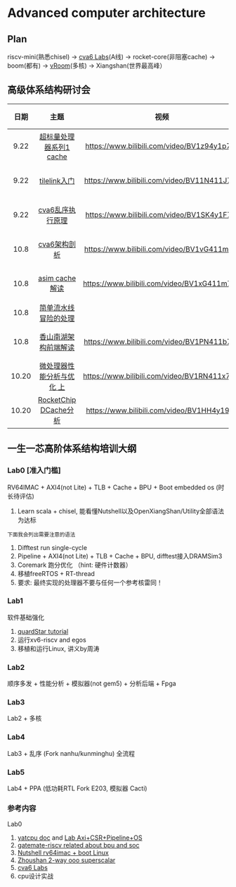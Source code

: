 # Advanced computer architecture



## Plan

riscv-mini(熟悉chisel) -> [cva6 Labs](https://github.com/sifferman/labs-with-cva6)(A线) -> rocket-core(非阻塞cache) -> boom(都有) -> [vRoom](https://github.com/MoonbaseOtago/vroom)(多核) -> Xiangshan(世界最高峰）




## 高级体系结构研讨会

| 日期 |                             主题                             |                    视频                     |  成员  |
| :--: | :----------------------------------------------------------: | :-----------------------------------------: | :----: |
| 9.22 |    [超标量处理器系列1 cache](./超标量处理器设计/cache.md)    | https://www.bilibili.com/video/BV1z94y1p7kc | 段震伟 |
| 9.22 | [tilelink入门](https://sagca6ucd2p.feishu.cn/docx/TbABd17ZYoryH8xpWNHcyL73noe) | https://www.bilibili.com/video/BV11N411J7Ty | 丁庆辰 |
| 9.22 |         [cva6乱序执行原理](cva6/cva6乱序执行原理.md)         | https://www.bilibili.com/video/BV1SK4y1F76t | 李子龙 |
| 10.8 |    [cva6架构剖析](./cva6/cva6.md)                | https://www.bilibili.com/video/BV1vG411m7Ft   |唐德宇 |
| 10.8 |    [asim cache解读](./asim/asim.md)              | https://www.bilibili.com/video/BV1xG411m75R  | 朱子谦 |
| 10.8 |    [简单流水线冒险的处理](https://sxl2g9eu0e.feishu.cn/docx/Cy70dffCHonymfxw906cxTNsnnp)              |         | 王京 |
| 10.8 | [香山南湖架构前端解读](./xiangshan/frontend.pdf) |https://www.bilibili.com/video/BV1PN411b7od | 蒋晓天 |
| 10.20 | [微处理器性能分析与优化 上](loongson/微处理器性能分析与优化.md) |https://www.bilibili.com/video/BV1RN411x7MF | 段震伟 |
| 10.20 | [RocketChip DCache分析](rocketchip/Rocket-DCache.pdf) |https://www.bilibili.com/video/BV1HH4y197jt | 丁庆辰 |



## 一生一芯高阶体系结构培训大纲

### Lab0 [准入门槛]
RV64IMAC + AXI4(not Lite) + TLB + Cache + BPU + Boot embedded os (时长待评估)

1. Learn scala + chisel, 能看懂Nutshell以及OpenXiangShan/Utility全部语法为达标
```
下面我会列出需要注意的语法
```
1. Difftest run single-cycle
1. Pipeline + AXI4(not Lite) + TLB + Cache + BPU, difftest接入DRAMSim3
1. Coremark 跑分优化 （hint: 硬件计数器）
1. 移植freeRTOS + RT-thread
1. 要求: 最终实现的处理器不要与任何一个参考核雷同！

### Lab1
软件基础强化
1. [quardStar tutorial](https://quard-star-tutorial.readthedocs.io/)
1. 运行xv6-riscv and egos
1. 移植和运行Linux, 讲义by周涛

### Lab2
顺序多发 + 性能分析 + 模拟器(not gem5) + 分析后端 + Fpga

### Lab3
Lab2 + 多核

### Lab4 
Lab3 + 乱序 (Fork nanhu/kunminghu) 全流程

### Lab5
Lab4 + PPA (低功耗RTL Fork E203, 模拟器 Cacti)

### 参考内容

Lab0

1. [yatcpu doc](https://yatcpu.sysu.tech/) and [Lab Axi+CSR+Pipeline+OS](https://github.com/hrpccs/2022-fall-yatcpu-repo)
1. [gatemate-riscv related about bpu and soc](https://github.com/fm4dd/gatemate-riscv)
1. [Nutshell rv64imac + boot Linux](https://github.com/OSCPU/NutShell)
1. [Zhoushan 2-way ooo superscalar](https://github.com/OSCPU-Zhoushan/Zhoushan)
1. [cva6 Labs](https://github.com/sifferman/labs-with-cva6)
1. cpu设计实战

